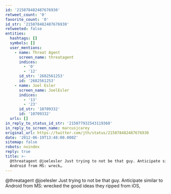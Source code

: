 ```yaml
---
id: '215078482487676930'
retweet_count: '0'
favorite_count: '0'
id_str: '215078482487676930'
retweeted: false
entities:
  hashtags: []
  symbols: []
  user_mentions:
    - name: Threat Agent
      screen_name: threatagent
      indices:
        - '0'
        - '12'
      id_str: '2682561253'
      id: '2682561253'
    - name: Joel Esler
      screen_name: JoelEsler
      indices:
        - '13'
        - '23'
      id_str: '10709332'
      id: '10709332'
  urls: []
in_reply_to_status_id_str: '215077932543119360'
in_reply_to_screen_name: marcusjcarey
original_url: https://twitter.com/jth/status/215078482487676930
date: '2012-06-19T13:48:00.000Z'
sitemap: false
robots: noindex
reply: true
title: >-
  @threatagent @joelesler Just trying to not be that guy. Anticipate similar to
  Android from MS: wreck…
---
```


@threatagent @joelesler Just trying to not be that guy. Anticipate similar to Android from MS: wrecked the good ideas they ripped from iOS,